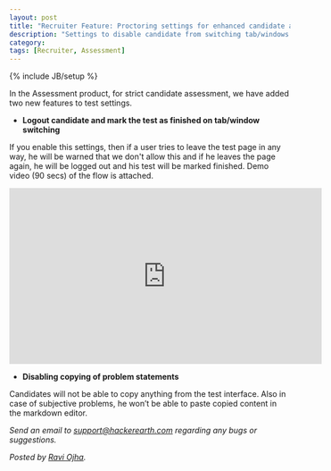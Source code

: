 ```yaml
---
layout: post
title: "Recruiter Feature: Proctoring settings for enhanced candidate assessment"
description: "Settings to disable candidate from switching tab/windows during live test and disabling copying of problem statements"
category:
tags: [Recruiter, Assessment]
---
```

{% include JB/setup %}

In the Assessment product, for strict candidate assessment, we have added two new features to test settings.

 - **Logout candidate and mark the test as finished on tab/window switching**

If you enable this settings, then if a user tries to leave the test page in any way, he will be warned that we don't allow this and if he leaves the page again, he will be logged out and his test will be marked finished. Demo video (90 secs) of the flow is attached.

<iframe width="560" height="315" src="https://www.youtube.com/embed/r62SLdXUwQk?rel=0" frameborder="0" allowfullscreen></iframe>


 - **Disabling copying of problem statements**

Candidates will not be able to copy anything from the test interface. Also in case of subjective problems, he won’t be able to paste copied content in the markdown editor.


*Send an email to support@hackerearth.com regarding any bugs or suggestions.*

*Posted by [Ravi Ojha](https://www.hackerearth.com/users/akatsuki/).*
